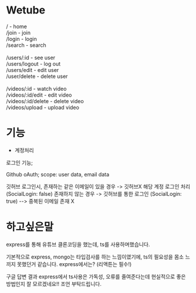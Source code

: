 # Wetube
/ - home
<br>
/join - join
<br>
/login - login
<br>
/search - search
<br>
<br>
/users/:id - see user
<br>
/users/logout - log out
<br>
/users/edit - edit user
<br>
/user/delete - delete user
<br>
<br>
/videos/:id - watch video
<br>
/videos/:id/edit - edit video
<br>
/videos/:id/delete - delete video
<br>
/videos/upload - upload video
<br>

# 기능

- 계정처리

로그인 기능;

Github oAuth;
scope: user data, email data

깃허브 로그인시, 존재하는 같은 이메일이 있을 경우 -> 깃허브X 해당 계정 로그인 처리 (SocialLogin: false)
존재하지 않는 경우 -> 깃허브를 통한 로그인 (SocialLogin: true)
--> 중복된 이메일 존재 X

# 하고싶은말

express를 통해 유튜브 클론코딩을 했는데, ts를 사용하며했습니다.

기본적으로 express, mongo는 타입검사를 하는 느낌이였기에, ts의 필요성을
몸소 느끼지 못했던거 같습니다. express에서는? (리액튼는 필수!)

구글 답변 결과 express에서 ts사용은 가독성, 오류를 줄여준다는데
현실적으로 좋은 방법인지 잘 모르겠네요!! 조언 부탁드립니다.


